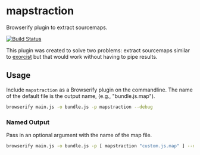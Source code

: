 # mapstraction

Browserify plugin to extract sourcemaps.

[![Build Status](https://travis-ci.org/jiborobot/mapstraction.svg?branch=master)](https://travis-ci.org/jiborobot/mapstraction)

This plugin was created to solve two problems: extract sourcemaps similar to [exorcist](https://www.npmjs.com/package/exorcist) but that would work without having to pipe results. 

## Usage

Include `mapstraction` as a Browserify plugin on the commandline. The name of the default file is the output name, (e.g., "bundle.js.map").

```bash
browserify main.js -o bundle.js -p mapstraction --debug
```

### Named Output

Pass in an optional argument with the name of the map file.

```bash
browserify main.js -o bundle.js -p [ mapstraction "custom.js.map" ] --debug
```
